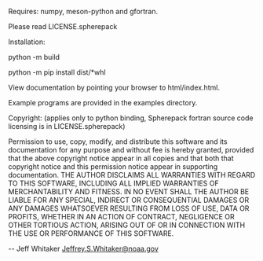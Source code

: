 Requires: numpy, meson-python and gfortran.

Please read LICENSE.spherepack

Installation: 

python -m build

python -m pip install dist/*whl

View documentation by pointing your browser to html/index.html.

Example programs are provided in the examples directory.

Copyright: (applies only to python binding, Spherepack fortran
source code licensing is in LICENSE.spherepack)

Permission to use, copy, modify, and distribute this software and its
documentation for any purpose and without fee is hereby granted,
provided that the above copyright notice appear in all copies and that
both that copyright notice and this permission notice appear in
supporting documentation.
THE AUTHOR DISCLAIMS ALL WARRANTIES WITH REGARD TO THIS SOFTWARE,
INCLUDING ALL IMPLIED WARRANTIES OF MERCHANTABILITY AND FITNESS. IN NO
EVENT SHALL THE AUTHOR BE LIABLE FOR ANY SPECIAL, INDIRECT OR
CONSEQUENTIAL DAMAGES OR ANY DAMAGES WHATSOEVER RESULTING FROM LOSS OF
USE, DATA OR PROFITS, WHETHER IN AN ACTION OF CONTRACT, NEGLIGENCE OR
OTHER TORTIOUS ACTION, ARISING OUT OF OR IN CONNECTION WITH THE USE OR
PERFORMANCE OF THIS SOFTWARE.

-- Jeff Whitaker <Jeffrey.S.Whitaker@noaa.gov>
